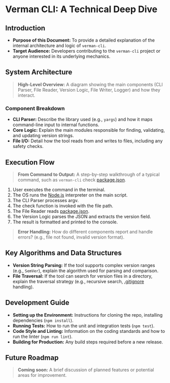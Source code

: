 # Verman CLI: A Technical Deep Dive

## Introduction

- **Purpose of this Document:** To provide a detailed explanation of the internal architecture and logic of `verman-cli`.
- **Target Audience:** Developers contributing to the `verman-cli` project or anyone interested in its underlying mechanics.

## System Architecture

> **High-Level Overview:** A diagram showing the main components (CLI Parser, File Reader, Version Logic, File Writer, Logger) and how they interact.

### Component Breakdown

- **CLI Parser:** Describe the library used (e.g., `yargs`) and how it maps command-line input to internal functions.
- **Core Logic:** Explain the main modules responsible for finding, validating, and updating version strings.
- **File I/O:** Detail how the tool reads from and writes to files, including any safety checks.

## Execution Flow

> **From Command to Output:** A step-by-step walkthrough of a typical command, such as `verman-cli` check [package.json](./package.json).

1. User executes the command in the terminal.
2. The OS runs the [Node.js](https://nodejs.org/en/) interpreter on the main script.
3. The CLI Parser processes argv.
4. The check function is invoked with the file path.
5. The File Reader reads [package.json](./package.json).
6. The Version Logic parses the JSON and extracts the version field.
7. The result is formatted and printed to the console.

> **Error Handling:**  How do different components report and handle errors? (e.g., file not found, invalid version format).

## Key Algorithms and Data Structures

- **Version String Parsing:** If the tool supports complex version ranges (e.g., `SemVer`), explain the algorithm used for parsing and comparison.
- **File Traversal:** If the tool can search for version files in a directory, explain the traversal strategy (e.g., recursive search, [.gitignore](./.gitignore) handling).

## Development Guide

- **Setting up the Environment:** Instructions for cloning the repo, installing dependencies (`npm install`).
- **Running Tests:** How to run the unit and integration tests (`npm test`).
- **Code Style and Linting:** Information on the coding standards and how to run the linter (`npm run lint`).
- **Building for Production:** Any build steps required before a new release.

## Future Roadmap

> **Coming soon:** A brief discussion of planned features or potential areas for improvement.
